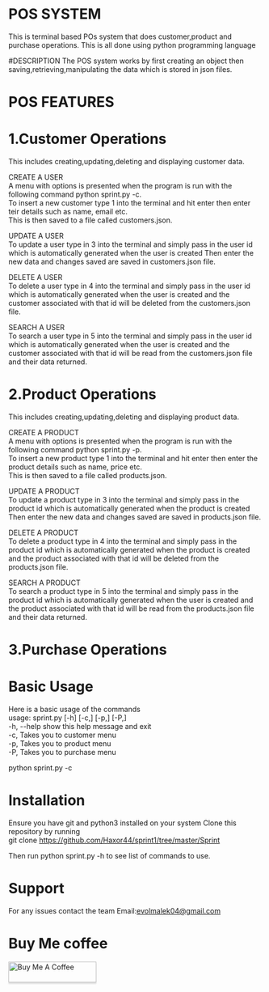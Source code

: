 # POS SYSTEM
This is terminal based POs system that does customer,product and purchase operations.
This is all done using python programming language

#DESCRIPTION
The POS system works by first creating an object then saving,retrieving,manipulating the data which is stored in json files.

# POS FEATURES
# 1.Customer Operations
This includes creating,updating,deleting and displaying customer data.<br/>

CREATE A USER<br/>
A menu with options is presented when the program is run with the following command python sprint.py -c.<br/>
To insert a new customer type 1 into the terminal and hit enter then enter teir details such as name, email etc.<br/>
This is then saved to a file called customers.json.<br/>

UPDATE A USER<br/>
To update a user type in 3 into the terminal and simply  pass in the user id which is automatically generated when the user is created
Then enter the new data and changes saved are saved in  customers.json file.<br/>

DELETE A USER<br/>
To delete a user type in 4 into the terminal and simply  pass in the user id which is automatically generated when the user is created
and the customer associated with that id will be deleted from the  customers.json file.<br/>

SEARCH A USER<br/>
To search a user type in 5 into the terminal and simply  pass in the user id which is automatically generated when the user is created
and the customer associated with that id will be read from the  customers.json file and their data returned.<br/>


# 2.Product Operations
This includes creating,updating,deleting and displaying product data.

CREATE A PRODUCT<br/>
A menu with options is presented when the program is run with the following command python sprint.py -p.<br/>
To insert a new product type 1 into the terminal and hit enter then enter the product details such as name, price etc.<br/>
This is then saved to a file called products.json.<br/>

UPDATE A PRODUCT<br/>
To update a product type in 3 into the terminal and simply  pass in the product id which is automatically generated when the product is created
Then enter the new data and changes saved are saved in  products.json file.<br/>

DELETE A PRODUCT<br/>
To delete a product type in 4 into the terminal and simply  pass in the product id which is automatically generated when the product is created and the product associated with that id will be deleted from the  products.json file.<br/>

SEARCH A PRODUCT<br/>
To search a product type in 5 into the terminal and simply  pass in the product id which is automatically generated when the user is created and the product associated with that id will be read from the  products.json file and their data returned.<br/>

# 3.Purchase Operations

# Basic Usage
Here is a basic usage of the commands<br/>
usage: sprint.py [-h] [-c,] [-p,] [-P,]<br/>
-h, --help  show this help message and exit<br/>
  -c,         Takes you to customer menu<br/>
  -p,         Takes you to product menu<br/>
  -P,         Takes you to purchase menu<br/>
  
  python sprint.py -c

# Installation
Ensure you have git and python3 installed on your system
Clone this repository by running<br/>
git clone https://github.com/Haxor44/sprint1/tree/master/Sprint<br/>

Then run python sprint.py -h to see list of commands to use.
# Support
For any issues contact the team Email:evolmalek04@gmail.com
# Buy Me coffee
<a href="https://www.buymeacoffee.com/gbraad" target="_blank"><img src="https://www.buymeacoffee.com/assets/img/custom_images/orange_img.png" alt="Buy Me A Coffee" style="height: 41px !important;width: 174px !important;box-shadow: 0px 3px 2px 0px rgba(190, 190, 190, 0.5) !important;-webkit-box-shadow: 0px 3px 2px 0px rgba(190, 190, 190, 0.5) !important;" ></a>
